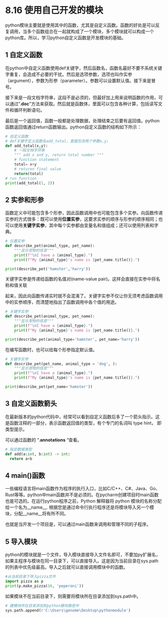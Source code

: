 # 8.16 使用自己开发的模块

python模块主要就是使用其中的函数，尤其是自定义函数。函数的好处是可以反复调用，当多个函数组合在一起就构成了一个模块，多个模块就可以构成一个python库。所以，学习python自定义函数是开发模块的基础。

## 1 自定义函数

在python中自定义函数使用def关键字，然后函数名，函数名最好不要不系统关键字重复，会造成不必要的干扰。然后是选项参数，选项也叫作实参（argument），参数为形参（parameter）。参数可以设置默认值。接下来是冒号。

接下来是一段文档字符串，这段不是必须的，但最好加上用来说明函数的作用，可以通过”.__doc__”方法来获取。然后就是函数体，里面可以包含各种计算，包括读写文件和循环判断语句。

最后是一个返回值，函数一般都是处理数据，处理结束之后要有返回值。python函数返回值通过return函数输出。python自定义函数的结构如下所示：

 

```python
# 自定义函数
# def关键字定义函数名add_total，里面包含两个参数x,y;
def add_total(x,y):
    # 一段文档字符串
    """ add x and y, return total number """
    # function statement
    total= x+y
    # returen final value
    return(total)
# run function
print(add_total(1, 2))
```


## 2 实参和形参

函数定义中可能包含多个形参，因此函数调用中也可能包含多个实参。向函数传递实参的方式很多：既可以使用**位置实参**，这要求实参的顺序与形参的顺序相同；也可以使用**关键字实参**，其中每个实参都由变量名和值组成；还可以使用列表和字典。

```python
# 位置实参
def describe_pet(animal_type, pet_name):
    """显示宠物的信息"""
    print(f"\nI have a {animal_type}.")
    print(f"My {animal_type}'s name is {pet_name.title()}.")

print(describe_pet('hamster','harry'))
```

 

关键字实参是传递给函数的名值对(name-value pair)。这样会直接在实参中将名称和值关联

起来，因此向函数传递实时就不会混淆了。关键字实参不仅让你无须考虑函数调用中的实参顺序，而清楚地指出了函数调用中各个值的用途。

```python
# 关键字实参
def describe_pet(animal_type, pet_name):
    """显示宠物的信息"""
    print(f"\nI have a {animal_type}.")
    print(f"My {animal_type}'s name is {pet_name.title()}.")

print(describe_pet(animal_type='hamster', pet_name='harry'))
```

在编写函数时，也可以给每个形参指定默认值。

```python
# 关键字实参
def describe_pet(pet_name, animal_type = 'dog', ):
    """显示宠物的信息"""
    print(f"\nI have a {animal_type}.")
    print(f"My {animal_type}'s name is {pet_name.title()}.")

print(describe_pet(pet_name='hamster'))
```

## 3 自定义函数箭头

在最新版本的python代码中，经常可以看到自定义函数后多了一个箭头指示。这是函数注释的一部分，表示函数返回值的类型，有个专门的名词叫 type hint， 即类型提示。

可以通过函数的 “.__annotations__ “查看。

```python
# 指定数据类型
def add(a:int, b:int) -> int:
  return a+b
```

## 4 main()函数

一些编程语言将main函数作为程序的执行入口，比如C/C++、C#、Java、Go、Rust等等。python中main函数并不是必须的。在pycharm创建项目时main函数也是可选的。在运行python程序之前，Python 解释器将 python 模块的名称分配给一个名为__name__. 根据您是通过命令行执行程序还是将模块导入另一个模块，分配__name__将有所不同。

 也就是当开发一个项目是，可以通过main函数来调用和管理不同的子程序。

## 5 导入模块

python的模块就是一个文件，导入模块直接导入文件名即可，不要加py扩展名，如果主程序与模块在同一目录下，可以直接导入。这是因为当前目录在sys.path的列表中优先级最高。导入之后就可以直接调用模块中的函数。

```python
#从当前目录下导入pizza文件
import pizza as p
print(p.make_pizza(16, 'peperoni'))
```

 如果模块不在当前目录下，则需要将模块所在目录添加到sys.path中。

```python
# 建模块所在目录添加到python模块路径中
sys.path.append(r'C:\Users\genome\Desktop\pythonmodule')
```

 